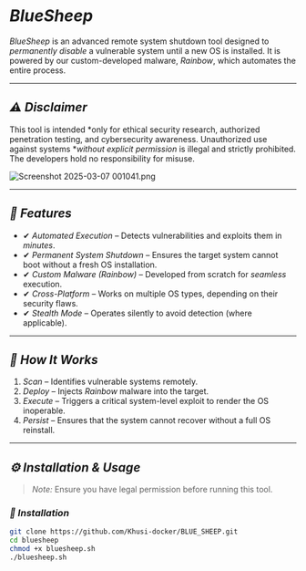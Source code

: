 # *BlueSheep*  

*BlueSheep* is an advanced remote system shutdown tool designed to *permanently disable* a vulnerable system until a new OS is installed. It is powered by our custom-developed malware, *Rainbow*, which automates the entire process.  

---

## *⚠ Disclaimer*  
This tool is intended *only for ethical security research, authorized penetration testing, and cybersecurity awareness. Unauthorized use against systems **without explicit permission* is illegal and strictly prohibited. The developers hold no responsibility for misuse.  

![Screenshot 2025-03-07 001041.png](<https://media-hosting.imagekit.io//d57e78e3fb1549ec/Screenshot 2025-03-07 001041.png?Expires=1835894462&Key-Pair-Id=K2ZIVPTIP2VGHC&Signature=n0ANGmOpDv-BCZRUV94dymS5BkGAGH8fRFKpNephVUozAbvo65Xp6lqHPmbL5jE3pxu~W3NVTB-T9GPINuVHz3UQudwXwdwjMvRBxt0ce2nPTB-uR3RPBvvClz87x22bgfQCt8RIh99vVQqjrtc~fDl9uxTucMWnwYewyJjJOhCuXb~D7QhX3QfVtXqHm4w88RM7ldNeRBZhxaEfDk4i5dxrEXrx0sS6Ei8S4EiCBR3zP96NEa272q34A-kAd9KULrK8zpVQ~EPhb6rBexizsMCY1P98cDK59mjYdS0dPnxftWjKW2DKQEGNRjmCVMncsU7ie5cD1w~EHO8qUDem-Q__>)

---

## *🔹 Features*  
- ✔ *Automated Execution* – Detects vulnerabilities and exploits them in *minutes*.  
- ✔ *Permanent System Shutdown* – Ensures the target system cannot boot without a fresh OS installation.  
- ✔ *Custom Malware (Rainbow)* – Developed from scratch for *seamless* execution.  
- ✔ *Cross-Platform* – Works on multiple OS types, depending on their security flaws.  
- ✔ *Stealth Mode* – Operates silently to avoid detection (where applicable).  

---

## *🔧 How It Works*  
1. *Scan* – Identifies vulnerable systems remotely.  
2. *Deploy* – Injects *Rainbow* malware into the target.  
3. *Execute* – Triggers a critical system-level exploit to render the OS inoperable.  
4. *Persist* – Ensures that the system cannot recover without a full OS reinstall.  

---

## *⚙ Installation & Usage*  
> *Note:* Ensure you have legal permission before running this tool.  

### *🔨 Installation*
```sh
git clone https://github.com/Khusi-docker/BLUE_SHEEP.git
cd bluesheep
chmod +x bluesheep.sh
./bluesheep.sh 
